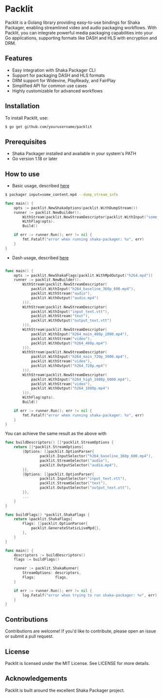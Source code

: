 # Packlit
Packlit is a Golang library providing easy-to-use bindings for Shaka Packager,
enabling streamlined video and audio packaging workflows. With Packlit,
you can integrate powerful media packaging capabilities into your Go applications,
supporting formats like DASH and HLS with encryption and DRM.

## Features
- Easy integration with Shaka Packager CLI
- Support for packaging DASH and HLS formats
- DRM support for Widevine, PlayReady, and FairPlay
- Simplified API for common use cases
- Highly customizable for advanced workflows

## Installation
To install Packlit, use:

```bash
$ go get github.com/yourusername/packlit  
```

## Prerequisites
- Shaka Packager installed and available in your system's PATH
- Go version 1.18 or later

## How to use

- Basic usage, described [here](https://shaka-project.github.io/shaka-packager/html/tutorials/basic_usage.html)
```bash
$ packager input=some_content.mp4 --dump_stream_info
```
```go
func main() {
	opts := packlit.NewShakaOptions(packlit.WithDumpStream())
	runner := packlit.NewBuilder().
		WithStream(packlit.NewStreamDescriptor(packlit.WithInput("some_content.mp4")))).
		WithFlag(opts).
		Build()

    if err := runner.Run(); err != nil {
        fmt.Fatalf("error when running shaka-packager: %v", err)
    }
}
```

- Dash usage, described [here](https://shaka-project.github.io/shaka-packager/html/tutorials/dash.html)
```go

func main() {
	opts := packlit.NewShakaFlags(packlit.WithMpdOutput("h264.mpd"))
	runner := packlit.NewBuilder().
        WithStream(packlit.NewStreamDescriptor(
            packlit.WithInput("h264_baseline_360p_600.mp4"),
            packlit.WithStream("audio"),
            packlit.WithOutput("audio.mp4")
        ))).
        WithStream(packlit.NewStreamDescriptor(
            packlit.WithInput("input_text.vtt"),
            packlit.WithStream("text"),
            packlit.WithOutput("output_text.vtt")
        ))).
        WithStream(packlit.NewStreamDescriptor(
            packlit.WithInput("h264_main_480p_1000.mp4"),
            packlit.WithStream("video"),
            packlit.WithOutput("h264_480p.mp4")
        ))).
        WithStream(packlit.NewStreamDescriptor(
            packlit.WithInput("h264_main_720p_3000.mp4"),
            packlit.WithStream("video"),
            packlit.WithOutput("h264_720p.mp4")
        ))).
        WithStream(packlit.NewStreamDescriptor(
            packlit.WithInput("h264_high_1080p_6000.mp4"),
            packlit.WithStream("video"),
            packlit.WithOutput("h264_1080p.mp4")
        ))).
        WithFlag(opts).
        Build()

    if err := runner.Run(); err != nil {
        fmt.Fatalf("error when running shaka-packager: %v", err)
    }
}
```

You can achieve the same result as the above with
```go
func buildDescriptors() []*packlit.StreamOptions {
	return []*packlit.StreamOptions{
		{Options: []packlit.OptionParser{
				packlit.InputSelector("h264_baseline_360p_600.mp4"),
				packlit.StreamSelector("audio"),
				packlit.OutputSelector("audio.mp4"),
		}},
		{Options: []packlit.OptionParser{
				packlit.InputSelector("input_text.vtt"),
				packlit.StreamSelector("text"),
				packlit.OutputSelector("output_text.vtt"),
		}},
        ...
	}
}

func buildFlags() *packlit.ShakaFlags {
	return &packlit.ShakaFlags{
		Flags: []packlit.OptionParser{
			packlit.GenerateStaticLiveMpd{},
		},
	}
}

func main() {
	descriptors := buildDescriptors()
	flags := buildFlags()

	runner := packlit.ShakaRunner{
		StreamOptions: descriptors,
		Flags:         flags,
	}

	if err := runner.Run(); err != nil {
		log.Fatalf("error when trying to run shaka-packager: %v", err)
	}
}
```

## Contributions
Contributions are welcome! If you'd like to contribute, please open an issue or submit a pull request.

## License
Packlit is licensed under the MIT License. See LICENSE for more details.

## Acknowledgements
Packlit is built around the excellent Shaka Packager project.
